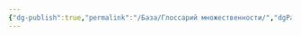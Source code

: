 ```yaml
---
{"dg-publish":true,"permalink":"/База/Глоссарий множественности/","dgPassFrontmatter":true}
---
```


